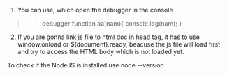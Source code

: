1. You can use, which open the debugger in the console
>>debugger
function aa(nam){
console.log(nam);
}

2. If you are gonna link js file to html doc in head tag, it has to use window.onload or $(document).ready, beacuse the js file will load first and try to access the HTML body which is not loaded yet.

To check if the NodeJS is installed use
node --version